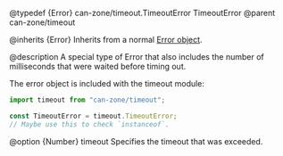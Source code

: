 @typedef {Error} can-zone/timeout.TimeoutError TimeoutError
@parent can-zone/timeout

@inherits {Error} Inherits from a normal [Error object](https://developer.mozilla.org/en-US/docs/Web/JavaScript/Reference/Global_Objects/Error).

@description A special type of Error that also includes the number of milliseconds that were waited before timing out.

The error object is included with the timeout module:

```javascript
import timeout from "can-zone/timeout";

const TimeoutError = timeout.TimeoutError;
// Maybe use this to check `instanceof`.
```

@option {Number} timeout Specifies the timeout that was exceeded.
